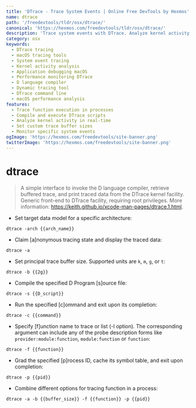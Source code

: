 ```yaml
---
title: 'DTrace - Trace System Events | Online Free DevTools by Hexmos'
name: dtrace
path: '/freedevtools/tldr/osx/dtrace/'
canonical: 'https://hexmos.com/freedevtools/tldr/osx/dtrace/'
description: 'Trace system events with DTrace. Analyze kernel activity, debug applications, and monitor performance on macOS. Free online tool, no registration required.'
category: osx
keywords:
  - DTrace tracing
  - macOS tracing tools
  - System event tracing
  - Kernel activity analysis
  - Application debugging macOS
  - Performance monitoring DTrace
  - D language compiler
  - Dynamic tracing tool
  - DTrace command line
  - macOS performance analysis
features:
  - Trace function execution in processes
  - Compile and execute DTrace scripts
  - Analyze kernel activity in real-time
  - Set custom trace buffer sizes
  - Monitor specific system events
ogImage: 'https://hexmos.com/freedevtools/site-banner.png'
twitterImage: 'https://hexmos.com/freedevtools/site-banner.png'
---
```


# dtrace

> A simple interface to invoke the D language compiler, retrieve buffered trace, and print traced data from the DTrace kernel facility.
> Generic front-end to DTrace facility, requiring root privileges.
> More information: <https://keith.github.io/xcode-man-pages/dtrace.1.html>.

- Set target data model for a specific architecture:

`dtrace -arch {{arch_name}}`

- Claim [a]nonymous tracing state and display the traced data:

`dtrace -a`

- Set principal trace buffer size. Supported units are `k`, `m`, `g`, or `t`:

`dtrace -b {{2g}}`

- Compile the specified D Program [s]ource file:

`dtrace -s {{D_script}}`

- Run the specified [c]ommand and exit upon its completion:

`dtrace -c {{command}}`

- Specify [f]unction name to trace or list (-l option). The corresponding argument can include any of the probe description forms like `provider:module:function`, `module:function` or `function`:

`dtrace -f {{function}}`

- Grad the specified [p]rocess ID, cache its symbol table, and exit upon completion:

`dtrace -p {{pid}}`

- Combine different options for tracing function in a process:

`dtrace -a -b {{buffer_size}} -f {{function}} -p {{pid}}`
